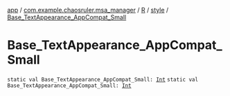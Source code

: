 [app](../../../index.md) / [com.example.chaosruler.msa_manager](../../index.md) / [R](../index.md) / [style](index.md) / [Base_TextAppearance_AppCompat_Small](.)

# Base_TextAppearance_AppCompat_Small

`static val Base_TextAppearance_AppCompat_Small: `[`Int`](https://kotlinlang.org/api/latest/jvm/stdlib/kotlin/-int/index.html)
`static val Base_TextAppearance_AppCompat_Small: `[`Int`](https://kotlinlang.org/api/latest/jvm/stdlib/kotlin/-int/index.html)